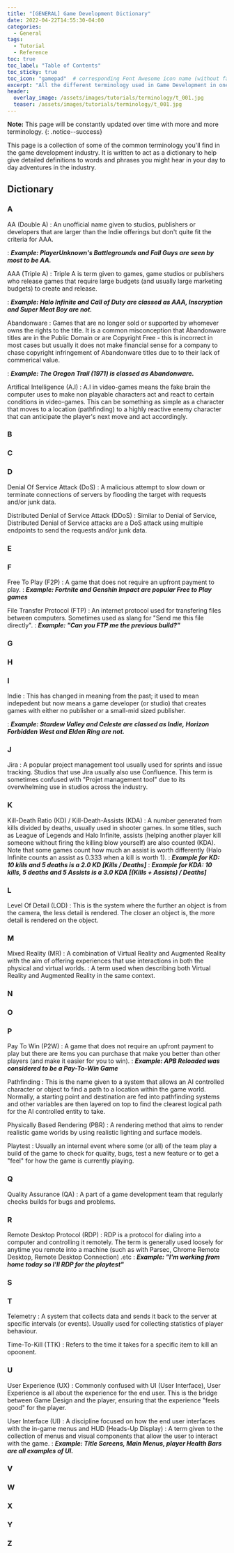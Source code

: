 ```yaml
---
title: "[GENERAL] Game Development Dictionary"
date: 2022-04-22T14:55:30-04:00
categories:
  - General
tags:
  - Tutorial
  - Reference
toc: true
toc_label: "Table of Contents"
toc_sticky: true
toc_icon: "gamepad"  # corresponding Font Awesome icon name (without fa prefix)
excerpt: "All the different terminology used in Game Development in one place."
header:
  overlay_image: /assets/images/tutorials/terminology/t_001.jpg
  teaser: /assets/images/tutorials/terminology/t_001.jpg
---
```


**Note:** This page will be constantly updated over time with more and more terminology.
{: .notice--success}

This page is a collection of some of the common terminology you'll find in the game development industry. It is written to act as a dictionary to help give detailed definitions to words and phrases you might hear in your day to day adventures in the industry.

## Dictionary
### A

AA (Double A)
: An unofficial name given to studios, publishers or developers that are larger than the Indie offerings but don't quite fit the criteria for AAA. 

: <b><em>Example: PlayerUnknown's Battlegrounds and Fall Guys are seen by most to be AA.</em></b>

AAA (Triple A)
: Triple A is term given to games, game studios or publishers who release games that require large budgets (and usually large marketing budgets) to create and release.

: <b><em>Example: Halo Infinite and Call of Duty are classed as AAA, Inscryption and Super Meat Boy are not.</em></b>

Abandonware
: Games that are no longer sold or supported by whomever owns the rights to the title. It is a common misconception that Abandonware titles are in the Public Domain or are Copyright Free - this is incorrect in most cases but usually it does not make financial sense for a company to chase copyright infringement of Abandonware titles due to to their lack of commerical value.

: <b><em>Example: The Oregon Trail (1971) is classed as Abandonware. </em></b>

Artifical Intelligence (A.I)
: A.I in video-games means the fake brain the computer uses to make non playable characters act and react to certain conditions in video-games. This can be something as simple as a character that moves to a location (pathfinding) to a highly reactive enemy character that can anticipate the player's next move and act accordingly.

### B

### C

### D

Denial Of Service Attack (DoS)
: A malicious attempt to slow down or terminate connections of servers by flooding the target with requests and/or junk data.

Distributed Denial of Service Attack (DDoS)
: Similar to Denial of Service, Distributed Denial of Service attacks are a DoS attack using multiple endpoints to send the requests and/or junk data.

### E

### F

Free To Play (F2P)
: A game that does not require an upfront payment to play. 
: <b><em>Example: Fortnite and Genshin Impact are popular Free to Play games </em></b>

File Transfer Protocol (FTP)
: An internet protocol used for transfering files between computers. Sometimes used as slang for "Send me this file directly".
: <b><em>Example: "Can you FTP me the previous build?" </em></b>


### G

### H

### I

Indie
: This has changed in meaning from the past; it used to mean indepedent but now means a game developer (or studio) that creates games with either no publisher or a small-mid sized publisher.

: <b><em>Example: Stardew Valley and Celeste are classed as Indie, Horizon Forbidden West and Elden Ring are not. </em></b>

### J
Jira
: A popular project management tool usually used for sprints and issue tracking. Studios that use Jira usually also use Confluence. This term is sometimes confused with "Projet management tool" due to its overwhelming use in studios across the industry.

### K

Kill-Death Ratio (KD) / Kill-Death-Assists (KDA)
: A number generated from kills divided by deaths, usually used in shooter games. In some titles, such as League of Legends and Halo Infinite, assists (helping another player kill someone without firing the killing blow yourself) are also counted (KDA). Note that some games count how much an assist is worth differently (Halo Infinite counts an assist as 0.333 when a kill is worth 1).
: <b><em>Example for KD: 10 kills and 5 deaths is a 2.0 KD [Kills / Deaths]</em></b>
: <b><em>Example for KDA: 10 kills, 5 deaths and 5 Assists is a 3.0 KDA  [(Kills + Assists) / Deaths]</em></b>

### L

Level Of Detail (LOD)
: This is the system where the further an object is from the camera, the less detail is rendered. The closer an object is, the more detail is rendered on the object.

### M

Mixed Reality (MR)
: A combination of Virtual Reality and Augmented Reality with the aim of offering experiences that use interactions in both the physical and virtual worlds.
: A term used when describing both Virtual Reality and Augmented Reality in the same context.

### N

### O

### P

Pay To Win (P2W)
: A game that does not require an upfront payment to play but there are items you can purchase that make you better than other players (and make it easier for you to win). 
: <b><em>Example: APB Reloaded was considered to be a Pay-To-Win Game </em></b>

Pathfinding
: This is the name given to a system that allows an AI controlled character or object to find a path to a location within the game world. Normally, a starting point and destination are fed into pathfinding systems and other variables are then layered on top to find the clearest logical path for the AI controlled entity to take.

Physically Based Rendering (PBR)
: A rendering method that aims to render realistic game worlds by using realistic lighting and surface models.

Playtest
: Usually an internal event where some (or all) of the team play a build of the game to check for quality, bugs, test a new feature or to get a "feel" for how the game is currently playing.

### Q
Quality Assurance (QA)
: A part of a game development team that regularly checks builds for bugs and problems.

### R
Remote Desktop Protocol (RDP)
: RDP is a protocol for dialing into a computer and controlling it remotely. The term is generally used loosely for anytime you remote into a machine (such as with Parsec, Chrome Remote Desktop, Remote Desktop Connection) .etc
: <b><em>Example: "I'm working from home today so I'll RDP for the playtest" </em></b>

### S

### T
Telemetry
: A system that collects data and sends it back to the server at specific intervals (or events). Usually used for collecting statistics of player behaviour.

Time-To-Kill (TTK)
: Refers to the time it takes for a specific item to kill an opoonent.

### U
User Experience (UX)
: Commonly confused with UI (User Interface), User Experience is all about the experience for the end user. This is the bridge between Game Design and the player, ensuring that the experience "feels good" for the player.

User Interface (UI)
: A discipline focused on how the end user interfaces with the in-game menus and HUD (Heads-Up Display)
: A term given to the collection of menus and visual components that allow the user to interact with the game.
: <b><em>Example: Title Screens, Main Menus, player Health Bars are all examples of UI. </em></b>

### V

### W

### X

### Y

### Z

